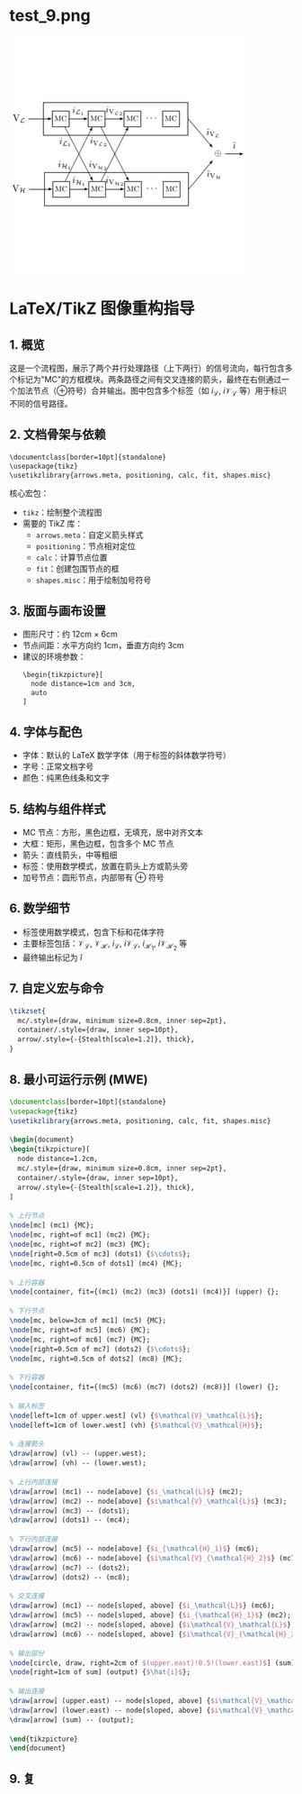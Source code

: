 # test_9.png

![test_9.png](../../../eval_dataset/images/test_9.png)

# LaTeX/TikZ 图像重构指导

## 1. 概览

这是一个流程图，展示了两个并行处理路径（上下两行）的信号流向，每行包含多个标记为"MC"的方框模块。两条路径之间有交叉连接的箭头，最终在右侧通过一个加法节点（⊕符号）合并输出。图中包含多个标签（如 $i_{\mathcal{L}}$, $i\mathcal{V}_{\mathcal{L}}$ 等）用于标识不同的信号路径。

## 2. 文档骨架与依赖

```
\documentclass[border=10pt]{standalone}
\usepackage{tikz}
\usetikzlibrary{arrows.meta, positioning, calc, fit, shapes.misc}
```

核心宏包：
- `tikz`：绘制整个流程图
- 需要的 TikZ 库：
  - `arrows.meta`：自定义箭头样式
  - `positioning`：节点相对定位
  - `calc`：计算节点位置
  - `fit`：创建包围节点的框
  - `shapes.misc`：用于绘制加号符号

## 3. 版面与画布设置

- 图形尺寸：约 12cm × 6cm
- 节点间距：水平方向约 1cm，垂直方向约 3cm
- 建议的环境参数：
  ```
  \begin{tikzpicture}[
    node distance=1cm and 3cm,
    auto
  ]
  ```

## 4. 字体与配色

- 字体：默认的 LaTeX 数学字体（用于标签的斜体数学符号）
- 字号：正常文档字号
- 颜色：纯黑色线条和文字

## 5. 结构与组件样式

- MC 节点：方形，黑色边框，无填充，居中对齐文本
- 大框：矩形，黑色边框，包含多个 MC 节点
- 箭头：直线箭头，中等粗细
- 标签：使用数学模式，放置在箭头上方或箭头旁
- 加号节点：圆形节点，内部带有 ⊕ 符号

## 6. 数学细节

- 标签使用数学模式，包含下标和花体字符
- 主要标签包括：$\mathcal{V}_\mathcal{L}$, $\mathcal{V}_\mathcal{H}$, $i_{\mathcal{L}}$, $i\mathcal{V}_{\mathcal{L}}$, $i_{\mathcal{H}_1}$, $i\mathcal{V}_{\mathcal{H}_2}$ 等
- 最终输出标记为 $\hat{i}$

## 7. 自定义宏与命令

```latex
\tikzset{
  mc/.style={draw, minimum size=0.8cm, inner sep=2pt},
  container/.style={draw, inner sep=10pt},
  arrow/.style={-{Stealth[scale=1.2]}, thick},
}
```

## 8. 最小可运行示例 (MWE)

```latex
\documentclass[border=10pt]{standalone}
\usepackage{tikz}
\usetikzlibrary{arrows.meta, positioning, calc, fit, shapes.misc}

\begin{document}
\begin{tikzpicture}[
  node distance=1.2cm,
  mc/.style={draw, minimum size=0.8cm, inner sep=2pt},
  container/.style={draw, inner sep=10pt},
  arrow/.style={-{Stealth[scale=1.2]}, thick},
]

% 上行节点
\node[mc] (mc1) {MC};
\node[mc, right=of mc1] (mc2) {MC};
\node[mc, right=of mc2] (mc3) {MC};
\node[right=0.5cm of mc3] (dots1) {$\cdots$};
\node[mc, right=0.5cm of dots1] (mc4) {MC};

% 上行容器
\node[container, fit={(mc1) (mc2) (mc3) (dots1) (mc4)}] (upper) {};

% 下行节点
\node[mc, below=3cm of mc1] (mc5) {MC};
\node[mc, right=of mc5] (mc6) {MC};
\node[mc, right=of mc6] (mc7) {MC};
\node[right=0.5cm of mc7] (dots2) {$\cdots$};
\node[mc, right=0.5cm of dots2] (mc8) {MC};

% 下行容器
\node[container, fit={(mc5) (mc6) (mc7) (dots2) (mc8)}] (lower) {};

% 输入标签
\node[left=1cm of upper.west] (vl) {$\mathcal{V}_\mathcal{L}$};
\node[left=1cm of lower.west] (vh) {$\mathcal{V}_\mathcal{H}$};

% 连接箭头
\draw[arrow] (vl) -- (upper.west);
\draw[arrow] (vh) -- (lower.west);

% 上行内部连接
\draw[arrow] (mc1) -- node[above] {$i_\mathcal{L}$} (mc2);
\draw[arrow] (mc2) -- node[above] {$i\mathcal{V}_\mathcal{L}$} (mc3);
\draw[arrow] (mc3) -- (dots1);
\draw[arrow] (dots1) -- (mc4);

% 下行内部连接
\draw[arrow] (mc5) -- node[above] {$i_{\mathcal{H}_1}$} (mc6);
\draw[arrow] (mc6) -- node[above] {$i\mathcal{V}_{\mathcal{H}_2}$} (mc7);
\draw[arrow] (mc7) -- (dots2);
\draw[arrow] (dots2) -- (mc8);

% 交叉连接
\draw[arrow] (mc1) -- node[sloped, above] {$i_\mathcal{L}$} (mc6);
\draw[arrow] (mc5) -- node[sloped, above] {$i_{\mathcal{H}_1}$} (mc2);
\draw[arrow] (mc2) -- node[sloped, above] {$i\mathcal{V}_\mathcal{L}$} (mc7);
\draw[arrow] (mc6) -- node[sloped, above] {$i\mathcal{V}_{\mathcal{H}_2}$} (mc3);

% 输出部分
\node[circle, draw, right=2cm of $(upper.east)!0.5!(lower.east)$] (sum) {$\oplus$};
\node[right=1cm of sum] (output) {$\hat{i}$};

% 输出连接
\draw[arrow] (upper.east) -- node[sloped, above] {$i\mathcal{V}_\mathcal{L}$} (sum);
\draw[arrow] (lower.east) -- node[sloped, above] {$i\mathcal{V}_\mathcal{H}$} (sum);
\draw[arrow] (sum) -- (output);

\end{tikzpicture}
\end{document}
```

## 9. 复
